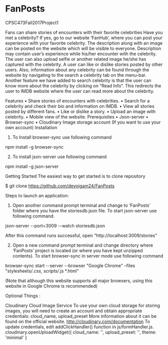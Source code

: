 # FanPosts
CPSC473Fall2017Project1

Fans can share stories of encounters with their favorite celebrities
Have you met a celebrity? If yes, go to our website ‘FanHub’, where you can post your experience with your favorite celebrity. The description along with an image can be posted on the website which will be visible to everyone. Description may contain user’s experience while his/her encounter with the celebrity. The user can also upload selfie or another related image he/she has captured with the celebrity. A user can like or dislike stories posted by other users. Also, information about any celebrity can be found through the website by navigating to the search a celebrity tab on the menu-bar. Another feature we have added to search celebrity is that the user can know more about the celebrity by clicking on “Read Info”. This redirects the user to IMDB website where the user can read more about the celebrity.

Features
•	Share stories of encounters with celebrities.
•	Search for a celebrity and check their bio and information on IMDB.
•	View all stories posted by different fans.
•	Like or dislike a story. 
•	Upload an image with celebrity.
•	Mobile view of the website.
Prerequisites
•	Json-server
•	Browser-sync
•	Cloudinary Image storage account (If you want to use your own account)
Installation 

1.	To Install browser-sync use following command 

npm install -g browser-sync

2.	To install json-server use following command

npm install -g json-server

Getting Started
The easiest way to get started is to clone repository

$ git clone https://github.com/devnigam24/FanPosts

Steps to launch an application:
1.	Open another command prompt terminal and change to ‘FanPosts’ folder where you have the storiesdb.json file. 
To start json-server use following command.

json-server --port=3009 --watch storiesdb.json

After this command runs successful, open “http://localhost:3009/stories”

2.	Open a new command prompt terminal and change directory where ‘FanPosts’ project is located (or where you have kept unzipped contents).
To start browser-sync in server mode use following command 

browser-sync start --server --browser "Google Chrome" –files "stylesheets/*.css, scripts/*.js *.html"

(Note that although this website supports all major browsers, using this website in Google Chrome is recommended)

Optional Things : 

Cloudinary Cloud Image Service 
To use your own cloud storage for storing images, you will need to create an account and obtain appropriate credentials: cloud_name, upload_preset 
More information about it can be found on the official website.
http://cloudinary.com/documentation
To update credentials, edit addClickHandler() function in js/formHandler.js. 
cloudinary.openUploadWidget({
                cloud_name: '<Cloud name which can be found on Dashboard of Cloudinary>',
                upload_preset: '<Generated Preset>',
                theme: 'minimal'
            }




